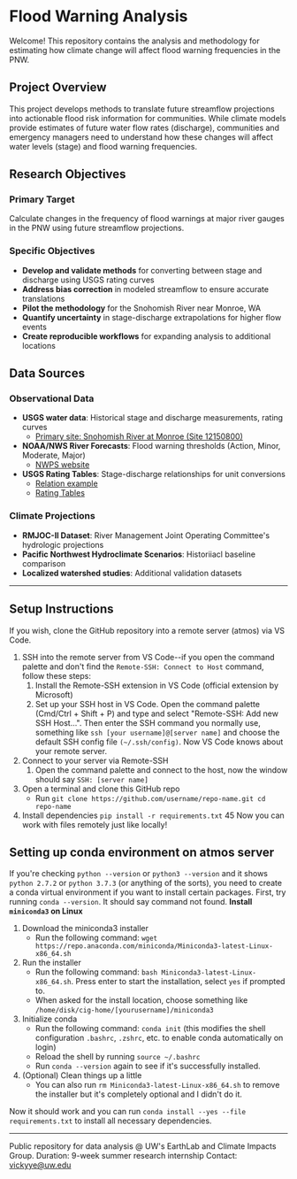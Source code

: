 # Flood Warning Analysis
Welcome! This repository contains the analysis and methodology for estimating how climate change will affect flood warning frequencies in the PNW.

## Project Overview
This project develops methods to translate future streamflow projections into actionable flood risk information for communities. While climate models provide estimates of future water flow rates (discharge), communities and emergency managers need to understand how these changes will affect water levels (stage) and flood warning frequencies.

## Research Objectives
### Primary Target
Calculate changes in the frequency of flood warnings at major river gauges in the PNW using future streamflow projections.

### Specific Objectives
- **Develop and validate methods** for converting between stage and discharge using USGS rating curves
- **Address bias correction** in modeled streamflow to ensure accurate translations
- **Pilot the methodology** for the Snohomish River near Monroe, WA
- **Quantify uncertainty** in stage-discharge extrapolations for higher flow events
- **Create reproducible workflows** for expanding analysis to additional locations

## Data Sources
### Observational Data
- **USGS water data**: Historical stage and discharge measurements, rating curves
   - [Primary site: Snohomish River at Monroe (Site 12150800)](https://waterdata.usgs.gov/monitoring-location/USGS-12150800/#period=P7D&dataTypeId=continuous-00065-0)
- **NOAA/NWS River Forecasts**: Flood warning thresholds (Action, Minor, Moderate, Major)
   - [NWPS website](https://water.noaa.gov/wfo/sew)
- **USGS Rating Tables**: Stage-discharge relationships for unit conversions
   - [Relation example](https://www.usgs.gov/media/images/usgs-stage-discharge-relation-example)
   - [Rating Tables](https://waterdata.usgs.gov/wa/nwis/)

### Climate Projections
- **RMJOC-II Dataset**: River Management Joint Operating Committee's hydrologic projections
- **Pacific Northwest Hydroclimate Scenarios**: Historiiacl baseline comparison
- **Localized watershed studies**: Additional validation datasets


---

## Setup Instructions
If you wish, clone the GitHub repository into a remote server (atmos) via VS Code.
1. SSH into the remote server from VS Code--if you open the command palette and don't find the `Remote-SSH: Connect to Host` command, follow these steps:
   1. Install the Remote-SSH extension in VS Code (official extension by Microsoft)
   2. Set up your SSH host in VS Code. Open the command palette (Cmd/Ctrl + Shift + P) and type and select "Remote-SSH: Add new SSH Host...". Then enter the SSH command you normally use, something like `ssh [your username]@[server name]` and choose the default SSH config file `(~/.ssh/config)`. Now VS Code knows about your remote server.
2. Connect to your server via Remote-SSH
   1. Open the command palette and connect to the host, now the window should say `SSH: [server name]`
3. Open a terminal and clone this GitHub repo
   * Run `git clone https://github.com/username/repo-name.git
cd repo-name`
4. Install dependencies `pip install -r requirements.txt`
45 Now you can work with files remotely just like locally!

## Setting up conda environment on atmos server
If you're checking `python --version` or `python3 --version` and it shows `python 2.7.2` or `python 3.7.3` (or anything of the sorts), you need to create a conda virtual environment if you want to install certain packages.
First, try running `conda --version`. It should say command not found. 
**Install `miniconda3` on Linux**
1. Download the miniconda3 installer
   - Run the following command: `wget https://repo.anaconda.com/miniconda/Miniconda3-latest-Linux-x86_64.sh`
2. Run the installer
   - Run the following command: `bash Miniconda3-latest-Linux-x86_64.sh`. Press enter to start the installation, select `yes` if prompted to.
   - When asked for the install location, choose something like `/home/disk/cig-home/[yourusername]/miniconda3`
3. Initialize conda
   - Run the following command: `conda init` (this modifies the shell configuration `.bashrc`, `.zshrc`, etc. to enable conda automatically on login)
   - Reload the shell by running `source ~/.bashrc`
   - Run `conda --version` again to see if it's successfully installed.
4. (Optional) Clean things up a little
   - You can also run `rm Miniconda3-latest-Linux-x86_64.sh` to remove the installer but it's completely optional and I didn't do it.

Now it should work and you can run `conda install --yes --file requirements.txt` to install all necessary dependencies. 

---
Public repository for data analysis @ UW's EarthLab and Climate Impacts Group. 
Duration: 9-week summer research internship
Contact: vickyye@uw.edu